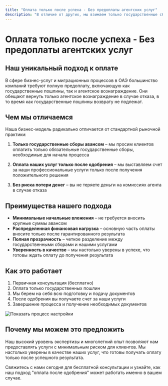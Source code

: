 ```yaml
---
title: "Оплата только после успеха - Без предоплаты агентских услуг"
description: "В отличие от других, мы взимаем только государственные сборы авансом, а плату за услуги - после одобрения. Никакого риска, полная прозрачность и гарантированный результат."
---
```


# Оплата только после успеха - Без предоплаты агентских услуг

## Наш уникальный подход к оплате

В сфере бизнес-услуг и миграционных процессов в ОАЭ большинство компаний требуют полную предоплату, включающую как государственные пошлины, так и агентское вознаграждение. Они обещают вернуть только агентское вознаграждение в случае отказа, в то время как государственные пошлины возврату не подлежат.

## Чем мы отличаемся

Наша бизнес-модель радикально отличается от стандартной рыночной практики:

1. **Только государственные сборы авансом** – мы просим клиентов оплатить только обязательные государственные сборы, необходимые для начала процесса
2. **Оплата наших услуг только после одобрения** – мы выставляем счет за наши профессиональные услуги только после получения положительного решения

3. **Без риска потери денег** – вы не теряете деньги на комиссиях агента в случае отказа

## Преимущества нашего подхода

- **Минимальные начальные вложения** – не требуется вносить крупные суммы авансом
- **Распределенная финансовая нагрузка** – основную часть оплаты вносите только после гарантированного результата
- **Полная прозрачность** – четкое разделение между государственными сборами и нашими услугами
- **Уверенность в качестве** – мы настолько уверены в успехе, что готовы ждать оплату до получения результата

## Как это работает

1. Первичная консультация (бесплатно)
2. Оплата только государственных пошлин
3. Мы берем на себя всю подготовку и подачу документов
4. После одобрения вы получаете счет за наши услуги
5. Завершение процесса и получение необходимых документов

![Показать процесс настройки](/img/post-payment-process.svg)

## Почему мы можем это предложить

Наш высокий уровень экспертизы и многолетний опыт позволяют нам предоставлять услуги с минимальным риском для клиентов. Мы настолько уверены в качестве наших услуг, что готовы получать оплату только после успешного результата.

Свяжитесь с нами сегодня для бесплатной консультации и узнайте, как наш подход "оплата после одобрения" может работать именно в вашем случае.